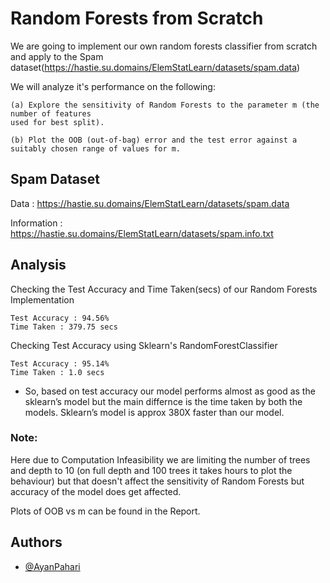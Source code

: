 
# Random Forests from Scratch

We are going to implement our own random forests classifier from scratch and apply 
to the Spam dataset(https://hastie.su.domains/ElemStatLearn/datasets/spam.data)

We will analyze it's performance on the following:

    (a) Explore the sensitivity of Random Forests to the parameter m (the number of features
    used for best split).

    (b) Plot the OOB (out-of-bag) error and the test error against a suitably chosen range of values for m.
## Spam Dataset

Data : https://hastie.su.domains/ElemStatLearn/datasets/spam.data

Information : https://hastie.su.domains/ElemStatLearn/datasets/spam.info.txt
## Analysis

Checking the Test Accuracy and Time Taken(secs) of our Random Forests Implementation

    Test Accuracy : 94.56% 
    Time Taken : 379.75 secs

Checking Test Accuracy using Sklearn's RandomForestClassifier

    Test Accuracy : 95.14%
    Time Taken : 1.0 secs

- So, based on test accuracy our model performs almost as good as the sklearn’s model but the main differnce is the time taken by both the models. Sklearn’s model is approx 380X faster than our model.

### Note: 

Here due to Computation Infeasibility we are limiting the number of trees and depth to 10 (on full depth and 100 trees it takes hours to plot the behaviour) but that doesn't affect the sensitivity of Random Forests but accuracy of the model does get affected.

Plots of OOB vs m can be found in the Report.
## Authors

- [@AyanPahari](https://github.com/AyanPahari)

